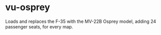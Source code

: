 # vu-osprey
Loads and replaces the F-35 with the MV-22B Osprey model, adding 24 passenger seats, for every map.
